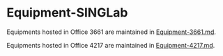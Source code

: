 # Equipment-SINGLab

Equipments hosted in Office 3661 are maintained in [Equipment-3661.md](https://github.com/HKUST-SING/Equipment-SINGLab/blob/master/Equipment-3661.md).

Equipments hosted in Office 4217 are maintained in [Equipment-4217.md](https://github.com/HKUST-SING/Equipment-SINGLab/blob/master/Equipment-4217.md).

